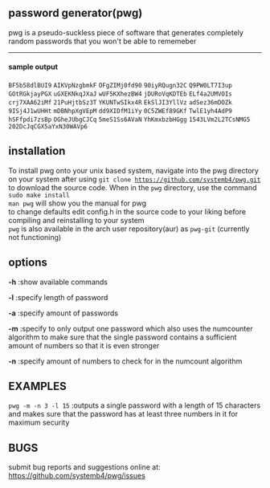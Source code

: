 ## password generator(pwg)
pwg is a pseudo-suckless piece of software that generates completely random passwords that you won't be able to rememeber

---

#### sample output
<code>BF5b58dlBUI9</code> <code>AIKVpNzgbmkF</code> <code>OFgZIMj0fd90</code> <code>90iyRQugn32C</code>
<code>Q9PW0LT7I3up</code> <code>GOtRGkjayPGX</code> <code>uGXEKNkqJXaJ</code> <code>wUF5KXhezBW4</code>
<code>jDURoVqKDTEb</code> <code>ELf4a2UMVOIs</code> <code>crj7XAA62iMf</code> <code>21PuHjtbSz3T</code>
<code>YKUNTwSIkx4R</code> <code>EkSlJI3YllVz</code> <code>adSez36mDOZk</code> <code>9ISj4J1wUHHt</code>
<code>mDBNhpXgVEpM</code> <code>dd9XIDfM1iYy</code> <code>0C5ZWEf89GKf</code> <code>TwlE1yh4AdP9</code>
<code>hSFfpdi7zsBp</code> <code>OGheJUbgCJCq</code> <code>5meS1Ss6AVaN</code> <code>YhKmxbzbHGgg</code>
<code>1543LVm2L2TCsNMG5</code> <code>202DcJqCGX5aYxN30WAVp6</code>

## installation
To install pwg onto your unix based system, navigate into the pwg directory on your system after using <code>git clone https://github.com/systemb4/pwg.git</code> to download the source code. When in the <code>pwg</code> directory, use the command <code>sudo make install</code><br>
<code>man pwg</code> will show you the manual for pwg<br>
to change defaults edit config.h in the source code to your liking before compiling and reinstalling to your system<br>
<code>pwg</code> is also available in the arch user repository(aur) as <code>pwg-git</code> (currently not functioning)

## options
**-h**
:show available commands

**-l**
:specify length of password

**-a**
:specify amount of passwords

**-m**
:specify to only output one password which also uses the numcounter algorithm to make sure that the single password contains a sufficient amount of numbers so that it is even stronger

**-n**
:specify amount of numbers to check for in the numcount algorithm

## EXAMPLES
<code>pwg -m -n 3 -l 15</code>
:outputs a single password with a length of 15 characters and makes sure that the password has at least three numbers in it for maximum security

## BUGS
submit bug reports and suggestions online at: https://github.com/systemb4/pwg/issues
